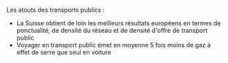 Les atouts des transports publics :

- La Suisse obtient de loin les meilleurs résultats européens en termes de ponctualité, de densité du réseau et de densité d'offre de transport public
- Voyager en transport public émet en moyenne 5 fois moins de gaz à effet de serre que seul en voiture
